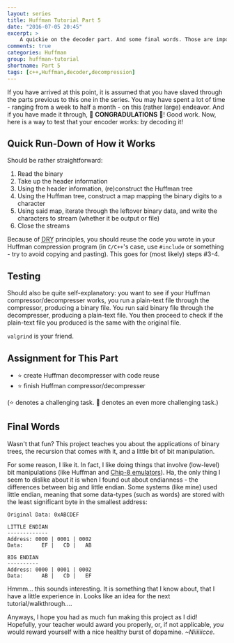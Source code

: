 ```yaml
---
layout: series
title: Huffman Tutorial Part 5
date: "2016-07-05 20:45"
excerpt: >
    A quickie on the decoder part. And some final words. Those are important.
comments: true
categories: Huffman
group: huffman-tutorial
shortname: Part 5
tags: [c++,Huffman,decoder,decompression]
---
```


If you have arrived at this point, it is assumed that you have slaved through
the parts previous to this one in the series. You may have spent a lot of time -
ranging from a week to half a month - on this (rather large) endeavor. And if
you have made it through, :confetti_ball: **CONGRADULATIONS** :confetti_ball:!
Good work. Now, here is a way to test that your encoder works: by decoding it!


## Quick Run-Down of How it Works

Should be rather straightforward:

1. Read the binary
2. Take up the header information
3. Using the header information, (re)construct the Huffman tree
4. Using the Huffman tree, construct a map mapping the binary digits to a
   character
5. Using said map, iterate through the leftover binary data, and write
   the characters to stream (whether it be output or file)
6. Close the streams

Because of <abbr title="Don't Repeat Yourself">DRY</abbr> principles, you
should reuse the code you wrote in your Huffman compression program (in
`C/C++`'s case, use `#include` or something - try to avoid copying and
pasting). This goes for (most likely) steps #3-4.


## Testing

Should also be quite self-explanatory: you want to see if your Huffman
compressor/decompresser works, you run a plain-text file through the
compressor, producing a binary file. You run said binary file through the
decompresser, producing a plain-text file. You then proceed to check if the
plain-text file you produced is the same with the original file.

`valgrind` is your friend.


## Assignment for This Part

- :star: create Huffman decompresser with code reuse
- :star: finish Huffman compressor/decompresser

(:star: denotes a challenging task. :star2: denotes an even more challenging
  task.)


## Final Words

Wasn't that fun? This project teaches you about the applications of binary
trees, the recursion that comes with it, and a little bit of bit manipulation.

For some reason, I like it. In fact, I like doing things that involve
(low-level) bit manipulations (like Huffman and [Chip-8 emulators][c8]). Ha,
the only thing I seem to dislike about it is when I found out about
endianness - the differences between big and little endian. Some systems (like
mine) used little endian, meaning that some data-types (such as words) are
stored with the least significant byte in the smallest address:

~~~
Original Data: 0xABCDEF

LITTLE ENDIAN
-------------
Address: 0000 | 0001 | 0002
Data:      EF |   CD |   AB

BIG ENDIAN
----------
Address: 0000 | 0001 | 0002
Data:      AB |   CD |   EF
~~~

Hmmm... this sounds interesting. It is something that I know about, that I have
a little experience in. Looks like an idea for the next tutorial/walkthrough....

Anyways, I hope you had as much fun making this project as I did! Hopefully,
your teacher would award you properly, or, if not applicable, *you* would
reward yourself with a nice healthy burst of dopamine. *~Niiiiiicce*.







[c8]: https://github.com/cheukyin699/chip-8-tools
